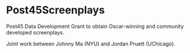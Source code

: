 # Post45Screenplays
Post45 Data Development Grant to obtain Oscar-winning and community developed screenplays.

Joint work between Johnny Ma (NYU) and Jordan Pruett (UChicago).
